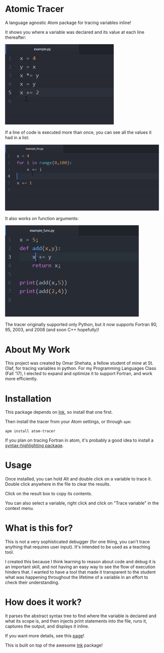 # Atomic Tracer

A language agnostic Atom package for tracing variables inline! 

It shows you where a variable was declared and its value at each line thereafter:

![simple_example](https://raw.githubusercontent.com/OmarShehata/atom-tracer/master/_images/tracer_simple.gif)

If a line of code is executed more than once, you can see all the values it had in a list:

![for_example](https://raw.githubusercontent.com/OmarShehata/atom-tracer/master/_images/tracer_for.gif)

It also works on function arguments:

![funcexample](https://raw.githubusercontent.com/OmarShehata/atom-tracer/master/_images/tracer_func.gif)

The tracer originally supported only Python, but it now supports Fortran 90, 95, 2003, and 2008 (and soon C++ hopefully)!

# About My Work

This project was created by Omar Shehata, a fellow student of mine at St. Olaf, for tracing variables in python. For my Programming Languages Class (Fall '17), I elected to expand and optimize it to support Fortran, and work more efficiently.  

# Installation

This package depends on [Ink](https://github.com/JunoLab/atom-ink), so install that one first. 

Then install the tracer from your Atom settings, or through `apm`:

```
apm install atom-tracer
```

If you plan on tracing Fortran in atom, it's probably a good idea to install a [syntax-highlighting package](https://atom.io/packages/language-fortran).

# Usage

Once installed, you can hold Alt and double click on a variable to trace it. Double click anywhere in the file to clear the results.

Click on the result box to copy its contents.

You can also select a variable, right click and click on "Trace variable" in the context menu.

# What is this for?

This is not a very sophisticated debugger (for one thing, you can't trace anything that requires user input). It's intended to be used as a teaching tool.

I created this because I think learning to reason about code and debug it is an important skill, and not having an easy way to see the flow of execution hinders that. I wanted to have a tool that made it transparent to the student what was happening throughout the lifetime of a variable in an effort to check their understanding.

# How does it work?

It parses the abstract syntax tree to find where the variable is declared and what its scope is, and then injects print statements into the file, runs it, captures the output, and displays it inline.

If you want more details, see this [page](HowItWorks.md)!

This is built on top of the awesome [Ink](https://github.com/JunoLab/atom-ink) package!
